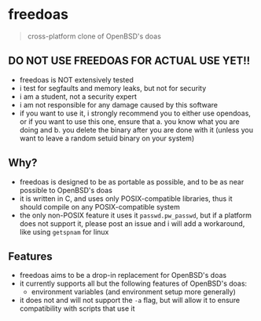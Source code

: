 # freedoas
> cross-platform clone of OpenBSD's doas
## DO NOT USE FREEDOAS FOR ACTUAL USE YET!!
- freedoas is NOT extensively tested
- i test for segfaults and memory leaks, but not for security
- i am a student, not a security expert
- i am not responsible for any damage caused by this software
- if you want to use it, i strongly recommend you to either use opendoas, or if you want to use this one, ensure that a. you know what you are doing and b. you delete the binary after you are done with it (unless you want to leave a random setuid binary on your system)
## Why?
- freedoas is designed to be as portable as possible, and to be as near possible to OpenBSD's doas
- it is written in C, and uses only POSIX-compatible libraries, thus it should compile on any POSIX-compatible system
- the only non-POSIX feature it uses it `passwd.pw_passwd`, but if a platform does not support it, please post an issue and i will add a workaround, like using `getspnam` for linux
## Features
- freedoas aims to be a drop-in replacement for OpenBSD's doas
- it currently supports all but the following features of OpenBSD's doas:
  - environment variables (and environment setup more generally)
- it does not and will not support the `-a` flag, but will allow it to ensure compatibility with scripts that use it
